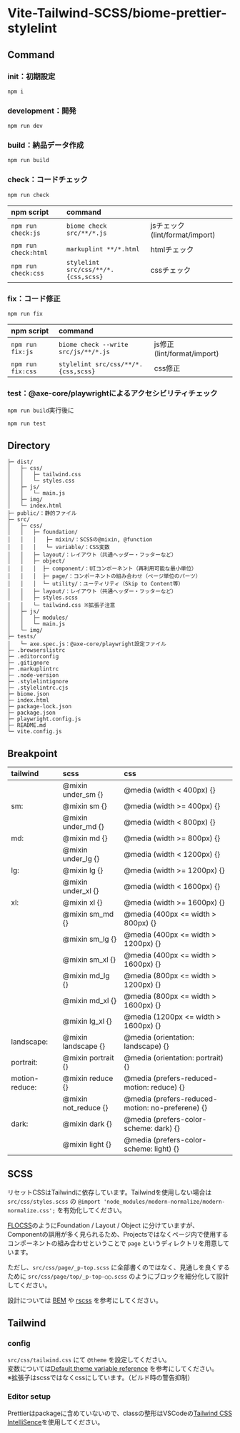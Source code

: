 # Vite-Tailwind-SCSS/biome-prettier-stylelint

## Command
### init：初期設定
```
npm i
```

### development：開発
```
npm run dev
```

### build：納品データ作成
```
npm run build
```

### check：コードチェック
```
npm run check
```

| npm script | command | |
| :-- | :-- | :-- |
| `npm run check:js` | `biome check src/**/*.js` | jsチェック(lint/format/import) |
| `npm run check:html` | `markuplint **/*.html` | htmlチェック |
| `npm run check:css` | `stylelint src/css/**/*.{css,scss}` | cssチェック |

### fix：コード修正
```
npm run fix
```

| npm script | command | |
| :-- | :-- | :-- |
| `npm run fix:js` | `biome check --write src/js/**/*.js` | js修正(lint/format/import) |
| `npm run fix:css` | `stylelint src/css/**/*.{css,scss}` | css修正 |

### test：@axe-core/playwrightによるアクセシビリティチェック
`npm run build`実行後に
```
npm run test
```

## Directory
```
├─ dist/
│   ├─ css/
│   │   ├─ tailwind.css
│   │   └─ styles.css
│   ├─ js/
│   │   └─ main.js
│   ├─ img/
│   └─ index.html
├─ public/：静的ファイル
├─ src/
│   ├─ css/
│   │   ├─ foundation/
│   │   │   ├─ mixin/：SCSSの@mixin, @function
│   │   │   └─ variable/：CSS変数
│   │   ├─ layout/：レイアウト（共通ヘッダー・フッターなど）
│   │   ├─ object/
│   │   │  ├─ component/：UIコンポーネント（再利用可能な最小単位）
│   │   │  ├─ page/：コンポーネントの組み合わせ（ページ単位のパーツ）
│   │   │  └─ utility/：ユーティリティ（Skip to Content等）
│   │   ├─ layout/：レイアウト（共通ヘッダー・フッターなど）
│   │   ├─ styles.scss
│   │   └─ tailwind.css ※拡張子注意
│   ├─ js/
│   │   ├─ modules/
│   │   └─ main.js
│   └─ img/
├─ tests/
│   └─ axe.spec.js：@axe-core/playwright設定ファイル
├─ .browserslistrc
├─ .editorconfig
├─ .gitignore
├─ .markuplintrc
├─ .node-version
├─ .stylelintignore
├─ .stylelintrc.cjs
├─ biome.json
├─ index.html
├─ package-lock.json
├─ package.json
├─ playwright.config.js
├─ README.md
└─ vite.config.js
```

## Breakpoint
| tailwind | scss | css |
|:--- | :---   | :--- |
|     | @mixin under_sm {} |  @media (width < 400px) {} |
| sm: | @mixin sm {} |  @media (width >= 400px) {} |
|     | @mixin under_md {} |  @media (width < 800px) {} |
| md: | @mixin md {} |  @media (width >= 800px) {} |
|     | @mixin under_lg {} |  @media (width < 1200px) {} |
| lg: | @mixin lg {} |  @media (width >= 1200px) {} |
|     | @mixin under_xl {} |  @media (width < 1600px) {} |
| xl: | @mixin xl {} |  @media (width >= 1600px) {} |
|     | @mixin sm_md {} |  @media (400px <= width > 800px) {} |
|     | @mixin sm_lg {} |  @media (400px <= width > 1200px) {} |
|     | @mixin sm_xl {} |  @media (400px <= width > 1600px) {} |
|     | @mixin md_lg {} |  @media (800px <= width > 1200px) {} |
|     | @mixin md_xl {} |  @media (800px <= width > 1600px) {} |
|     | @mixin lg_xl {} |  @media (1200px <= width > 1600px) {} |
| landscape: | @mixin landscape {} |  @media (orientation: landscape) {} |
| portrait: | @mixin portrait {} |  @media (orientation: portrait) {} |
| motion-reduce: | @mixin reduce {} |  @media (prefers-reduced-motion: reduce) {} |
|                | @mixin not_reduce {} |  @media (prefers-reduced-motion: no-preferene) {} |
| dark: | @mixin dark {} |  @media (prefers-color-scheme: dark) {} |
|       | @mixin light {} |  @media (prefers-color-scheme: light) {} |

## SCSS
リセットCSSはTailwindに依存しています。Tailwindを使用しない場合は `src/css/styles.scss` の `@import 'node_modules/modern-normalize/modern-normalize.css';` を有効化してください。

[FLOCSS](https://github.com/hiloki/flocss)のようにFoundation / Layout / Object に分けていますが、Componentの誤用が多く見られるため、Projectsではなくページ内で使用するコンポーネントの組み合わせということで `page` というディレクトリを用意しています。

ただし、`src/css/page/_p-top.scss` に全部書くのではなく、見通しを良くするために `src/css/page/top/_p-top-◯◯.scss` のようにブロックを細分化して設計してください。

設計については [BEM](https://getbem.com/introduction/) や [rscss](https://rstacruz.github.io/rscss/) を参考にしてください。

## Tailwind
### config
`src/css/tailwind.css` にて `@theme` を設定してください。  
変数については[Default theme variable reference](https://tailwindcss.com/docs/theme#default-theme-variable-reference) を参考にしてください。  
※拡張子はscssではなくcssにしています。（ビルド時の警告抑制）

### Editor setup
Prettierはpackageに含めていないので、classの整形はVSCodeの[Tailwind CSS IntelliSence](https://marketplace.visualstudio.com/items?itemName=bradlc.vscode-tailwindcss)を使用してください。